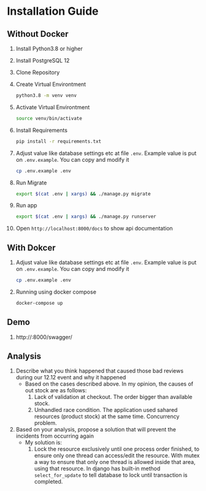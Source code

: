# Installation Guide
## Without Docker
1. Install Python3.8 or higher
2. Install PostgreSQL 12
3. Clone Repository
4. Create Virtual Environtment
	```bash
	python3.8 -m venv venv
	```
		
5. Activate Virtual Environtment
	```bash
	source venv/bin/activate
	```
6. Install Requirements
	```bash
	pip install -r requirements.txt
	```
7. Adjust value like database settings etc at file `.env`. Example value is put on `.env.example`. You can copy and modify it
    ```bash
    cp .env.example .env
    ```
8. Run Migrate
	```bash
	export $(cat .env | xargs) && ./manage.py migrate
	``` 
9. Run app
	```bash
	export $(cat .env | xargs) && ./manage.py runserver
	``` 
10. Open `http://localhost:8000/docs` to show api documentation

## With Dokcer

1. Adjust value like database settings etc at file `.env`. Example value is put on `.env.example`. You can copy and modify it
    ```bash
    cp .env.example .env
    ```
2. Running using docker compose
    ```bash
    docker-compose up
    ```

##

## Demo
1. http://<demo-ip>:8000/swagger/


## Analysis
1. Describe what you think happened that caused those bad reviews during our 12.12 event and why it happened
    - Based on the cases described above. In my opinion, the causes of out stock are as follows:
        1. Lack of validation at checkout. The order bigger than available stock.
        2. Unhandled race condition. The application used sahared resources (product stock) at the same time. Concurrency problem.
2. Based on your analysis, propose a solution that will prevent the incidents from occurring again
    - My solution is:
        1. Lock the resource exclusively until one process order finished, to ensure only one thread can access/edit the resource.
            With mutex a way to ensure that only one thread is allowed inside that area, using that resource. In django has built-in method `select_for_update` to tell database to lock until transaction is completed.
